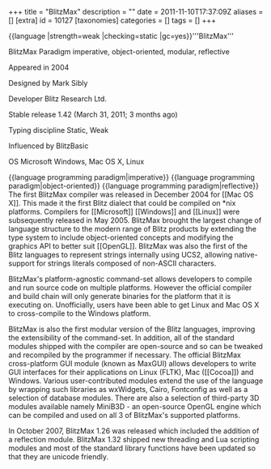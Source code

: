 +++
title = "BlitzMax"
description = ""
date = 2011-11-10T17:37:09Z
aliases = []
[extra]
id = 10127
[taxonomies]
categories = []
tags = []
+++

{{language
|strength=weak
|checking=static
|gc=yes}}'''BlitzMax'''

BlitzMax Paradigm 	imperative, object-oriented, modular, reflective

Appeared in 	        2004

Designed by 	        Mark Sibly

Developer 	        Blitz Research Ltd.

Stable release 	        1.42 (March 31, 2011; 3 months ago)

Typing discipline 	Static, Weak

Influenced by 	        BlitzBasic

OS 	                Microsoft Windows, Mac OS X, Linux

{{language programming paradigm|imperative}}
{{language programming paradigm|object-oriented}}
{{language programming paradigm|reflective}}
The first BlitzMax compiler was released in December 2004 for [[Mac OS X]]. This made it the first Blitz dialect that could be compiled on *nix platforms. Compilers for [[Microsoft]] [[Windows]] and [[Linux]] were subsequently released in May 2005. BlitzMax brought the largest change of language structure to the modern range of Blitz products by extending the type system to include object-oriented concepts and modifying the graphics API to better suit [[OpenGL]]. BlitzMax was also the first of the Blitz languages to represent strings internally using UCS2, allowing native-support for strings literals composed of non-ASCII characters.

BlitzMax's platform-agnostic command-set allows developers to compile and run source code on multiple platforms. However the official compiler and build chain will only generate binaries for the platform that it is executing on. Unofficially, users have been able to get Linux and Mac OS X to cross-compile to the Windows platform.

BlitzMax is also the first modular version of the Blitz languages, improving the extensibility of the command-set. In addition, all of the standard modules shipped with the compiler are open-source and so can be tweaked and recompiled by the programmer if necessary. The official BlitzMax cross-platform GUI module (known as MaxGUI) allows developers to write GUI interfaces for their applications on Linux (FLTK), Mac ([[Cocoa]]) and Windows. Various user-contributed modules extend the use of the language by wrapping such libraries as wxWidgets, Cairo, Fontconfig as well as a selection of database modules. There are also a selection of third-party 3D modules available namely MiniB3D - an open-source OpenGL engine which can be compiled and used on all 3 of BlitzMax's supported platforms.

In October 2007, BlitzMax 1.26 was released which included the addition of a reflection module. BlitzMax 1.32 shipped new threading and Lua scripting modules and most of the standard library functions have been updated so that they are unicode friendly.
